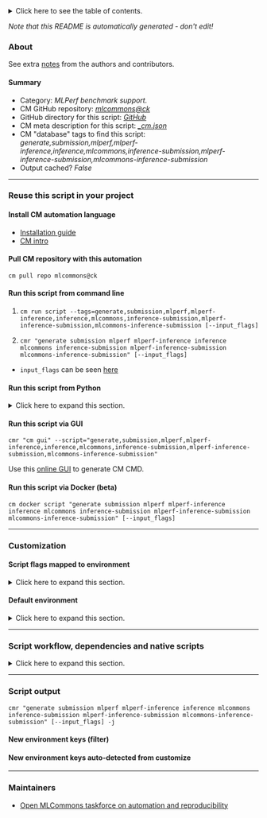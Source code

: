 <details>
<summary>Click here to see the table of contents.</summary>

* [About](#about)
* [Summary](#summary)
* [Reuse this script in your project](#reuse-this-script-in-your-project)
  * [ Install CM automation language](#install-cm-automation-language)
  * [ Check CM script flags](#check-cm-script-flags)
  * [ Run this script from command line](#run-this-script-from-command-line)
  * [ Run this script from Python](#run-this-script-from-python)
  * [ Run this script via GUI](#run-this-script-via-gui)
  * [ Run this script via Docker (beta)](#run-this-script-via-docker-(beta))
* [Customization](#customization)
  * [ Script flags mapped to environment](#script-flags-mapped-to-environment)
  * [ Default environment](#default-environment)
* [Script workflow, dependencies and native scripts](#script-workflow-dependencies-and-native-scripts)
* [Script output](#script-output)
* [New environment keys (filter)](#new-environment-keys-(filter))
* [New environment keys auto-detected from customize](#new-environment-keys-auto-detected-from-customize)
* [Maintainers](#maintainers)

</details>

*Note that this README is automatically generated - don't edit!*

### About


See extra [notes](README-extra.md) from the authors and contributors.

#### Summary

* Category: *MLPerf benchmark support.*
* CM GitHub repository: *[mlcommons@ck](https://github.com/mlcommons/ck/tree/master/cm-mlops)*
* GitHub directory for this script: *[GitHub](https://github.com/mlcommons/ck/tree/master/cm-mlops/script/generate-mlperf-inference-submission)*
* CM meta description for this script: *[_cm.json](_cm.json)*
* CM "database" tags to find this script: *generate,submission,mlperf,mlperf-inference,inference,mlcommons,inference-submission,mlperf-inference-submission,mlcommons-inference-submission*
* Output cached? *False*
___
### Reuse this script in your project

#### Install CM automation language

* [Installation guide](https://github.com/mlcommons/ck/blob/master/docs/installation.md)
* [CM intro](https://doi.org/10.5281/zenodo.8105339)

#### Pull CM repository with this automation

```cm pull repo mlcommons@ck```


#### Run this script from command line

1. `cm run script --tags=generate,submission,mlperf,mlperf-inference,inference,mlcommons,inference-submission,mlperf-inference-submission,mlcommons-inference-submission [--input_flags]`

2. `cmr "generate submission mlperf mlperf-inference inference mlcommons inference-submission mlperf-inference-submission mlcommons-inference-submission" [--input_flags]`

* `input_flags` can be seen [here](#script-flags-mapped-to-environment)

#### Run this script from Python

<details>
<summary>Click here to expand this section.</summary>

```python

import cmind

r = cmind.access({'action':'run'
                  'automation':'script',
                  'tags':'generate,submission,mlperf,mlperf-inference,inference,mlcommons,inference-submission,mlperf-inference-submission,mlcommons-inference-submission'
                  'out':'con',
                  ...
                  (other input keys for this script)
                  ...
                 })

if r['return']>0:
    print (r['error'])

```

</details>


#### Run this script via GUI

```cmr "cm gui" --script="generate,submission,mlperf,mlperf-inference,inference,mlcommons,inference-submission,mlperf-inference-submission,mlcommons-inference-submission"```

Use this [online GUI](https://cKnowledge.org/cm-gui/?tags=generate,submission,mlperf,mlperf-inference,inference,mlcommons,inference-submission,mlperf-inference-submission,mlcommons-inference-submission) to generate CM CMD.

#### Run this script via Docker (beta)

`cm docker script "generate submission mlperf mlperf-inference inference mlcommons inference-submission mlperf-inference-submission mlcommons-inference-submission" [--input_flags]`

___
### Customization


#### Script flags mapped to environment
<details>
<summary>Click here to expand this section.</summary>

* `--analyzer_settings_file=value`  &rarr;  `CM_MLPERF_POWER_ANALYZER_SETTINGS_FILE_PATH=value`
* `--category=value`  &rarr;  `CM_MLPERF_SUBMISSION_CATEGORY=value`
* `--clean=value`  &rarr;  `CM_MLPERF_CLEAN_SUBMISSION_DIR=value`
* `--dashboard=value`  &rarr;  `CM_MLPERF_DASHBOARD=value`
* `--dashboard_wb_project=value`  &rarr;  `CM_MLPERF_DASHBOARD_WANDB_PROJECT=value`
* `--device=value`  &rarr;  `CM_MLPERF_DEVICE=value`
* `--division=value`  &rarr;  `CM_MLPERF_SUBMISSION_DIVISION=value`
* `--duplicate=value`  &rarr;  `CM_MLPERF_DUPLICATE_SCENARIO_RESULTS=value`
* `--hw_name=value`  &rarr;  `CM_HW_NAME=value`
* `--hw_notes_extra=value`  &rarr;  `CM_MLPERF_SUT_HW_NOTES_EXTRA=value`
* `--infer_scenario_results=value`  &rarr;  `CM_MLPERF_DUPLICATE_SCENARIO_RESULTS=value`
* `--power_settings_file=value`  &rarr;  `CM_MLPERF_POWER_SETTINGS_FILE_PATH=value`
* `--preprocess=value`  &rarr;  `CM_RUN_MLPERF_SUBMISSION_PREPROCESSOR=value`
* `--preprocess_submission=value`  &rarr;  `CM_RUN_MLPERF_SUBMISSION_PREPROCESSOR=value`
* `--results_dir=value`  &rarr;  `CM_MLPERF_INFERENCE_RESULTS_DIR_=value`
* `--run_checker=value`  &rarr;  `CM_RUN_SUBMISSION_CHECKER=value`
* `--run_style=value`  &rarr;  `CM_MLPERF_RUN_STYLE=value`
* `--skip_truncation=value`  &rarr;  `CM_SKIP_TRUNCATE_ACCURACY=value`
* `--submission_dir=value`  &rarr;  `CM_MLPERF_INFERENCE_SUBMISSION_DIR=value`
* `--submitter=value`  &rarr;  `CM_MLPERF_SUBMITTER=value`
* `--sw_notes_extra=value`  &rarr;  `CM_MLPERF_SUT_SW_NOTES_EXTRA=value`
* `--tar=value`  &rarr;  `CM_TAR_SUBMISSION_DIR=value`

**Above CLI flags can be used in the Python CM API as follows:**

```python
r=cm.access({... , "analyzer_settings_file":...}
```

</details>

#### Default environment

<details>
<summary>Click here to expand this section.</summary>

These keys can be updated via `--env.KEY=VALUE` or `env` dictionary in `@input.json` or using script flags.

* CM_RUN_MLPERF_ACCURACY: `on`
* CM_MLPERF_RUN_STYLE: `valid`

</details>

___
### Script workflow, dependencies and native scripts

<details>
<summary>Click here to expand this section.</summary>

  1. ***Read "deps" on other CM scripts from [meta](https://github.com/mlcommons/ck/tree/master/cm-mlops/script/generate-mlperf-inference-submission/_cm.json)***
     * get,python3
       * CM names: `--adr.['python', 'python3']...`
       - CM script: [get-python3](https://github.com/mlcommons/ck/tree/master/cm-mlops/script/get-python3)
     * mlcommons,inference,src
       * CM names: `--adr.['inference-src']...`
       - CM script: [get-mlperf-inference-src](https://github.com/mlcommons/ck/tree/master/cm-mlops/script/get-mlperf-inference-src)
     * get,sut,system-description
       - CM script: [get-mlperf-inference-sut-description](https://github.com/mlcommons/ck/tree/master/cm-mlops/script/get-mlperf-inference-sut-description)
     * install,pip-package,for-cmind-python,_package.tabulate
       - CM script: [install-pip-package-for-cmind-python](https://github.com/mlcommons/ck/tree/master/cm-mlops/script/install-pip-package-for-cmind-python)
     * get,mlperf,inference,utils
       - CM script: [get-mlperf-inference-utils](https://github.com/mlcommons/ck/tree/master/cm-mlops/script/get-mlperf-inference-utils)
     * get,mlperf,results,dir
       * `if (CM_MLPER_RESULTS_DIR  != on)`
       * CM names: `--adr.['get-mlperf-results-dir']...`
       - CM script: [get-mlperf-inference-results-dir](https://github.com/mlcommons/ck/tree/master/cm-mlops/script/get-mlperf-inference-results-dir)
     * get,mlperf,submission,dir
       * `if (CM_MLPERF_SUBMISSION_DIR  != on)`
       * CM names: `--adr.['get-mlperf-submission-dir']...`
       - CM script: [get-mlperf-inference-submission-dir](https://github.com/mlcommons/ck/tree/master/cm-mlops/script/get-mlperf-inference-submission-dir)
  1. ***Run "preprocess" function from [customize.py](https://github.com/mlcommons/ck/tree/master/cm-mlops/script/generate-mlperf-inference-submission/customize.py)***
  1. Read "prehook_deps" on other CM scripts from [meta](https://github.com/mlcommons/ck/tree/master/cm-mlops/script/generate-mlperf-inference-submission/_cm.json)
  1. ***Run native script if exists***
  1. Read "posthook_deps" on other CM scripts from [meta](https://github.com/mlcommons/ck/tree/master/cm-mlops/script/generate-mlperf-inference-submission/_cm.json)
  1. ***Run "postrocess" function from [customize.py](https://github.com/mlcommons/ck/tree/master/cm-mlops/script/generate-mlperf-inference-submission/customize.py)***
  1. ***Read "post_deps" on other CM scripts from [meta](https://github.com/mlcommons/ck/tree/master/cm-mlops/script/generate-mlperf-inference-submission/_cm.json)***
     * accuracy,truncate,mlc
       * `if (CM_RUN_MLPERF_ACCURACY  == on) AND (CM_SKIP_TRUNCATE_ACCURACY  != yes)`
       - CM script: [truncate-mlperf-inference-accuracy-log](https://github.com/mlcommons/ck/tree/master/cm-mlops/script/truncate-mlperf-inference-accuracy-log)
     * preprocess,mlperf,submission
       * `if (CM_RUN_MLPERF_SUBMISSION_PREPROCESSOR in ['on', 'True', 'yes', True])`
       - CM script: [preprocess-mlperf-inference-submission](https://github.com/mlcommons/ck/tree/master/cm-mlops/script/preprocess-mlperf-inference-submission)
     * submission,inference,checker,mlc
       * `if (CM_RUN_SUBMISSION_CHECKER  == yes)`
       * CM names: `--adr.['mlperf-inference-submission-checker', 'submission-checker']...`
       - CM script: [run-mlperf-inference-submission-checker](https://github.com/mlcommons/ck/tree/master/cm-mlops/script/run-mlperf-inference-submission-checker)
</details>

___
### Script output
`cmr "generate submission mlperf mlperf-inference inference mlcommons inference-submission mlperf-inference-submission mlcommons-inference-submission" [--input_flags] -j`
#### New environment keys (filter)

#### New environment keys auto-detected from customize

___
### Maintainers

* [Open MLCommons taskforce on automation and reproducibility](https://github.com/mlcommons/ck/blob/master/docs/taskforce.md)